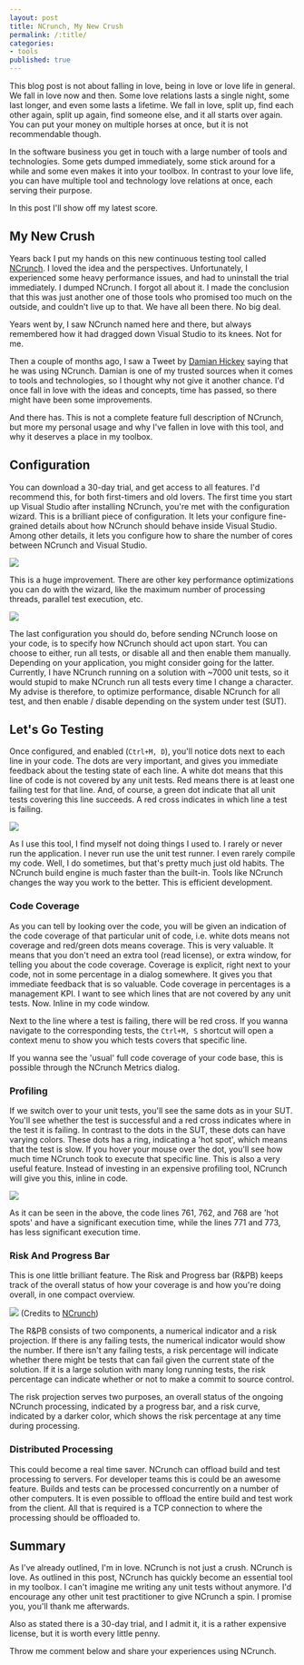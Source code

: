 ```yaml
---
layout: post
title: NCrunch, My New Crush
permalink: /:title/
categories:
- tools
published: true
---
```


This blog post is not about falling in love, being in love or love life in general. We fall in love now and then. Some love relations lasts a single night, some last longer, and even some lasts a lifetime. We fall in love, split up, find each other again, split up again, find someone else, and it all starts over again. You can put your money on multiple horses at once, but it is not recommendable though. 

In the software business you get in touch with a large number of tools and technologies. Some gets dumped immediately, some stick around for a while and some even makes it into your toolbox. In contrast to your love life, you can have multiple tool and technology love relations at once, each serving their purpose. 

In this post I'll show off my latest score.

## My New Crush

Years back I put my hands on this new continuous testing tool called [NCrunch](http://www.ncrunch.net/). I loved the idea and the perspectives. Unfortunately, I experienced some heavy performance issues, and had to uninstall the trial immediately. I dumped NCrunch. I forgot all about it. I made the conclusion that this was just another one of those tools who promised too much on the outside, and couldn't live up to that. We have all been there. No big deal.

Years went by, I saw NCrunch named here and there, but always remembered how it had dragged down Visual Studio to its knees. Not for me. 

Then a couple of months ago, I saw a Tweet by [Damian Hickey](https://twitter.com/randompunter) saying that he was using NCrunch. Damian is one of my trusted sources when it comes to tools and technologies, so I thought why not give it another chance. I'd once fall in love with the ideas and concepts, time has passed, so there might have been some improvements.

And there has. This is not a complete feature full description of NCrunch, but more my personal usage and why I've fallen in love with this tool, and why it deserves a place in my toolbox.

## Configuration
You can download a 30-day trial, and get access to all features. I'd recommend this, for both first-timers and old lovers. The first time you start up Visual Studio after installing NCrunch, you're met with the configuration wizard. This is a brilliant piece of configuration. It lets your configure fine-grained details about how NCrunch should behave inside Visual Studio. Among other details, it lets you configure how to share the number of cores between NCrunch and Visual Studio.

![](//..//images//nchrunch_wizard.PNG)

This is a huge improvement. There are other key performance optimizations you can do with the wizard, like the maximum number of processing threads, parallel test execution, etc. 

![](//..//images//nchrunch_ignore.PNG)

The last configuration you should do, before sending NCrunch loose on your code, is to specify how NCrunch should act upon start. You can choose to either, run all tests, or disable all and then enable them manually. Depending on your application, you might consider going for the latter. Currently, I have NCrunch running on a solution with ~7000 unit tests, so it would stupid to make NCrunch run all tests every time I change a character. My advise is therefore, to optimize performance, disable NCrunch for all test, and then enable / disable depending on the system under test (SUT).

## Let's Go Testing
Once configured, and enabled (`Ctrl+M, D`), you'll notice dots next to each line in your code. The dots are very important, and gives you immediate feedback about the testing state of each line. A white dot means that this line of code is not covered by any unit tests. Red means there is at least one failing test for that line. And, of course, a green dot indicate that all unit tests covering this line succeeds. A red cross indicates in which line a test is failing.

![](//..//images//ncrunch_dots.PNG)

As I use this tool, I find myself not doing things I used to. I rarely or never run the application. I never run use the unit test runner. I even rarely compile my code. Well, I do sometimes, but that's pretty much just old habits. The NCrunch build engine is much faster than the built-in. Tools like NCrunch changes the way you work to the better. This is efficient development.

### Code Coverage
As you can tell by looking over the code, you will be given an indication of the code coverage of that particular unit of code, i.e. white dots means not coverage and red/green dots means coverage. This is very valuable. It means that you don't need an extra tool (read license), or extra window, for telling you about the code coverage. Coverage is explicit, right next to your code, not in some percentage in a dialog somewhere. It gives you that immediate feedback that is so valuable. Code coverage in percentages is a management KPI. I want to see which lines that are not covered by any unit tests. Now. Inline in my code window. 

Next to the line where a test is failing, there will be red cross. If you wanna navigate to the corresponding tests, the `Ctrl+M, S` shortcut will open a context menu to show you which tests covers that specific line.

If you wanna see the 'usual' full code coverage of your code base, this is possible through the NCrunch Metrics dialog.

### Profiling
If we switch over to your unit tests, you'll see the same dots as in your SUT. You'll see whether the test is successful and a red cross indicates where in the test it is failing. In contrast to the dots in the SUT, these dots can have varying colors. These dots has a ring, indicating a 'hot spot', which means that the test is slow. If you hover your mouse over the dot, you'll see how much time NCrunch took to execute that specific line. This is also a very useful feature. Instead of investing in an expensive profiling tool, NCrunch will give you this, inline in code.

![](//..//images//ncrunch_profiling.PNG)

As it can be seen in the above, the code lines 761, 762, and 768 are 'hot spots' and have a significant execution time, while the lines 771 and 773, has less significant execution time.

### Risk And Progress Bar
This is one little brilliant feature. The Risk and Progress bar (R&PB) keeps track of the overall status of how your coverage is and how you're doing overall, in one compact overview.

![](//..//images//ncrunch_bar.PNG) (Credits to [NCrunch](http://www.ncrunch.net/))

The R&PB consists of two components, a numerical indicator and a risk projection. If there is any failing tests, the numerical indicator would show the number. If there isn't any failing tests, a risk percentage will indicate whether there might be tests that can fail given the current state of the solution. If it is a large solution with many long running tests, the risk percentage can indicate whether or not to make a commit to source control.

The risk projection serves two purposes, an overall status of the ongoing NCrunch processing, indicated by a progress bar, and a risk curve, indicated by a darker color, which shows the risk percentage at any time during processing. 

### Distributed Processing
This could become a real time saver. NCrunch can offload build and test processing to servers. For developer teams this is could be an awesome feature. Builds and tests can be processed concurrently on a number of other computers. It is even possible to offload the entire build and test work from the client. All that is required is a TCP connection to where the processing should be offloaded to.

## Summary
As I've already outlined, I'm in love. NCrunch is not just a crush. NCrunch is love. As outlined in this post, NCrunch has quickly become an essential tool in my toolbox. I can't imagine me writing any unit tests without anymore. I'd encourage any other unit test practitioner to give NCrunch a spin. I promise you, you'll thank me afterwards.

Also as stated there is a 30-day trial, and I admit it, it is a rather expensive license, but it is worth every little penny.

Throw me comment below and share your experiences using NCrunch.


 







  